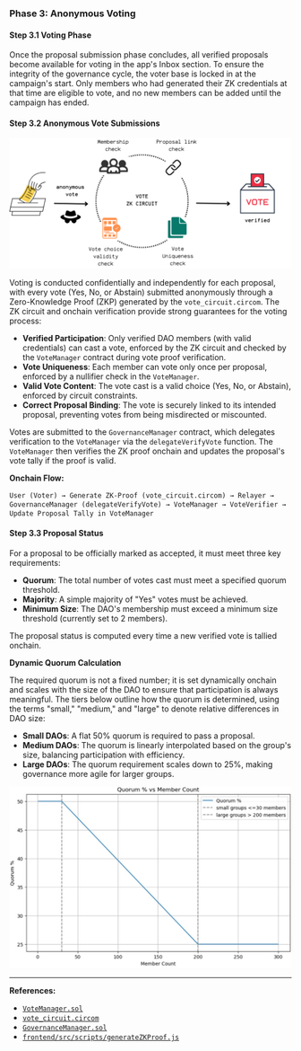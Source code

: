 
### Phase 3: Anonymous Voting

#### Step 3.1 Voting Phase

Once the proposal submission phase concludes, all verified proposals become available for voting in the app's Inbox section. To ensure the integrity of the governance cycle, the voter base is locked in at the campaign's start. Only members who had generated their ZK credentials at that time are eligible to vote, and no new members can be added until the campaign has ended.

#### Step 3.2 Anonymous Vote Submissions

![Vote casting](../frontend/src/assets/vote_casting.png)

Voting is conducted confidentially and independently for each proposal, with every vote (Yes, No, or Abstain) submitted anonymously through a Zero-Knowledge Proof (ZKP) generated by the `vote_circuit.circom`. The ZK circuit and onchain verification provide strong guarantees for the voting process:

* **Verified Participation**: Only verified DAO members (with valid credentials) can cast a vote, enforced by the ZK circuit and checked by the `VoteManager` contract during vote proof verification.
* **Vote Uniqueness**: Each member can vote only once per proposal, enforced by a nullifier check in the `VoteManager`.
* **Valid Vote Content**: The vote cast is a valid choice (Yes, No, or Abstain), enforced by circuit constraints.
* **Correct Proposal Binding**: The vote is securely linked to its intended proposal, preventing votes from being misdirected or miscounted.

Votes are submitted to the `GovernanceManager` contract, which delegates verification to the `VoteManager` via the `delegateVerifyVote` function. The `VoteManager` then verifies the ZK proof onchain and updates the proposal's vote tally if the proof is valid.


**Onchain Flow:**

```
User (Voter) → Generate ZK-Proof (vote_circuit.circom) → Relayer → GovernanceManager (delegateVerifyVote) → VoteManager → VoteVerifier → Update Proposal Tally in VoteManager
```

#### Step 3.3 Proposal Status

For a proposal to be officially marked as accepted, it must meet three key requirements:

* **Quorum**: The total number of votes cast must meet a specified quorum threshold.
* **Majority**: A simple majority of "Yes" votes must be achieved.
* **Minimum Size**: The DAO's membership must exceed a minimum size threshold (currently set to 2 members).

The proposal status is computed every time a new verified vote is tallied onchain.

**Dynamic Quorum Calculation**

The required quorum is not a fixed number; it is set dynamically onchain and scales with the size of the DAO to ensure that participation is always meaningful. The tiers below outline how the quorum is determined, using the terms "small," "medium," and "large" to denote relative differences in DAO size:

* **Small DAOs**: A flat 50% quorum is required to pass a proposal.
* **Medium DAOs**: The quorum is linearly interpolated based on the group's size, balancing participation with efficiency.
* **Large DAOs**: The quorum requirement scales down to 25%, making governance more agile for larger groups.

![Quorum](../frontend/src/assets/quorumplot.jpg)

---
**References:**
- [`VoteManager.sol`](../hardhat/contracts/managers/VoteManager.sol)
- [`vote_circuit.circom`](../zk/circuits/vote/vote_circuit.circom)
- [`GovernanceManager.sol`](../hardhat/contracts/governance/GovernanceManager.sol)
- [`frontend/src/scripts/generateZKProof.js`](../frontend/src/scripts/generateZKProof.js)